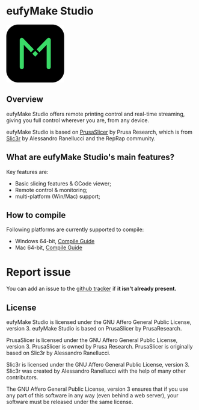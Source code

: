 # eufyMake Studio
![image](AnkerStudio/resources/icons/AnkerStudio.png)

## Overview
eufyMake Studio offers remote printing control and real-time streaming, giving you full control wherever you are, from any device.

eufyMake Studio is based on [PrusaSlicer](https://github.com/prusa3d/PrusaSlicer) by Prusa Research, which is from [Slic3r](https://github.com/Slic3r/Slic3r) by Alessandro Ranellucci and the RepRap community.

## What are eufyMake Studio's main features?

Key features are:

- Basic slicing features & GCode viewer;
- Remote control & monitoring;
- multi-platform (Win/Mac) support;

## How to compile
Following platforms are currently supported to compile:
- Windows 64-bit, [Compile Guide](AnkerStudio/doc/Windows_build.md)
- Mac 64-bit, [Compile Guide](AnkerStudio/doc/MacOs_build.md)

# Report issue
You can add an issue to the [github tracker](https://github.com/eufymake/eufyMake-PrusaSlicer-Release/issues) if **it isn't already present.**

## License
	
eufyMake Studio is licensed under the GNU Affero General Public License, version 3. eufyMake Studio is based on PrusaSlicer by PrusaResearch.

PrusaSlicer is licensed under the GNU Affero General Public License, version 3. PrusaSlicer is owned by Prusa Research. PrusaSlicer is originally based on Slic3r by Alessandro Ranellucci.

Slic3r is licensed under the GNU Affero General Public License, version 3. Slic3r was created by Alessandro Ranellucci with the help of many other contributors.

The GNU Affero General Public License, version 3 ensures that if you use any part of this software in any way (even behind a web server), your software must be released under the same license.

